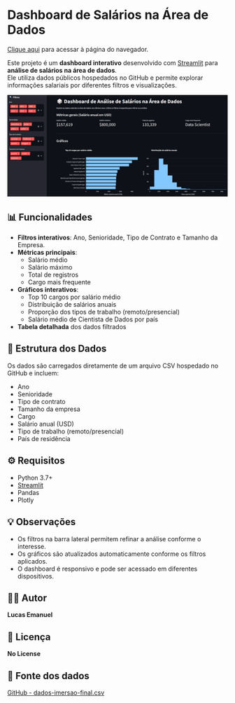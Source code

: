 # Dashboard de Salários na Área de Dados  

[Clique aqui](https://dashsalarios.streamlit.app/) para acessar à página do navegador.


Este projeto é um **dashboard interativo** desenvolvido com [Streamlit](https://streamlit.io/) para **análise de salários na área de dados**.  
Ele utiliza dados públicos hospedados no GitHub e permite explorar informações salariais por diferentes filtros e visualizações.  

![Dashboard](https://github.com/LucasE616/Dashboard_de_Analise_de_Salarios/blob/main/Screenshot_10-8-2025_12494_localhost.jpeg)

## 📊 Funcionalidades  

- **Filtros interativos**: Ano, Senioridade, Tipo de Contrato e Tamanho da Empresa.  
- **Métricas principais**:  
  - Salário médio  
  - Salário máximo  
  - Total de registros  
  - Cargo mais frequente  
- **Gráficos interativos**:  
  - Top 10 cargos por salário médio  
  - Distribuição de salários anuais  
  - Proporção dos tipos de trabalho (remoto/presencial)  
  - Salário médio de Cientista de Dados por país  
- **Tabela detalhada** dos dados filtrados  

## 📂 Estrutura dos Dados  

Os dados são carregados diretamente de um arquivo CSV hospedado no GitHub e incluem:  

- Ano  
- Senioridade  
- Tipo de contrato  
- Tamanho da empresa  
- Cargo  
- Salário anual (USD)  
- Tipo de trabalho (remoto/presencial)  
- País de residência  

## ⚙️ Requisitos  

- Python 3.7+  
- [Streamlit](https://streamlit.io/)  
- Pandas  
- Plotly  

## 💡 Observações  

- Os filtros na barra lateral permitem refinar a análise conforme o interesse.  
- Os gráficos são atualizados automaticamente conforme os filtros aplicados.  
- O dashboard é responsivo e pode ser acessado em diferentes dispositivos.  

## 👨‍💻 Autor  

**Lucas Emanuel**  

## 📜 Licença  

**No License**  

## 📁 Fonte dos dados  

[GitHub - dados-imersao-final.csv](https://github.com/vqrca/dashboard_salarios_dados/blob/main/dados-imersao-final.csv)  
